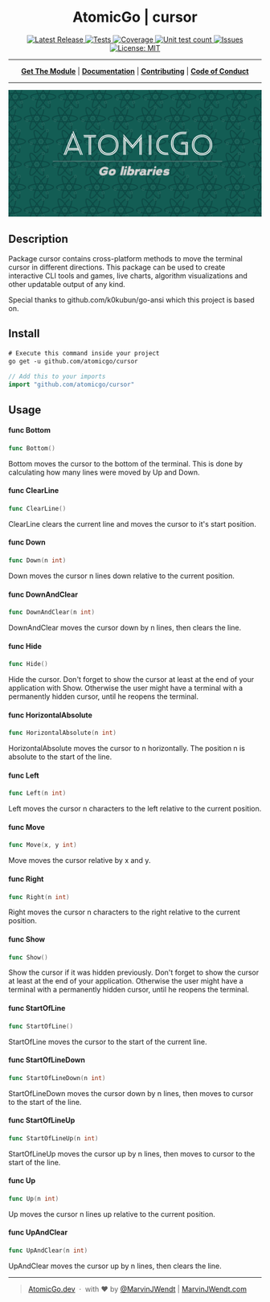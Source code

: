 <h1 align="center">AtomicGo | cursor</h1>

<p align="center">

<a href="https://github.com/atomicgo/cursor/releases">
<img src="https://img.shields.io/github/v/release/atomicgo/cursor?style=flat-square" alt="Latest Release">
</a>

<a href="https://codecov.io/gh/atomicgo/cursor" target="_blank">
<img src="https://img.shields.io/github/workflow/status/atomicgo/cursor/Go?label=tests&style=flat-square" alt="Tests">
</a>

<a href="https://codecov.io/gh/atomicgo/cursor" target="_blank">
<img src="https://img.shields.io/codecov/c/gh/atomicgo/cursor?color=magenta&logo=codecov&style=flat-square" alt="Coverage">
</a>

<a href="https://codecov.io/gh/atomicgo/cursor">
<!-- unittestcount:start --><img src="https://img.shields.io/badge/Unit_Tests-2-magenta?style=flat-square" alt="Unit test count"><!-- unittestcount:end -->
</a>

<a href="https://github.com/atomicgo/cursor/issues">
<img src="https://img.shields.io/github/issues/atomicgo/cursor.svg?style=flat-square" alt="Issues">
</a>

<a href="https://opensource.org/licenses/MIT" target="_blank">
<img src="https://img.shields.io/badge/License-MIT-yellow.svg?style=flat-square" alt="License: MIT">
</a>

</p>

---

<p align="center">
<strong><a href="#install">Get The Module</a></strong>
|
<strong><a href="https://pkg.go.dev/github.com/atomicgo/cursor" target="_blank">Documentation</a></strong>
|
<strong><a href="https://github.com/atomicgo/atomicgo/blob/main/CONTRIBUTING.md" target="_blank">Contributing</a></strong>
|
<strong><a href="https://github.com/atomicgo/atomicgo/blob/main/CODE_OF_CONDUCT.md" target="_blank">Code of Conduct</a></strong>
</p>

---

<p align="center">
  <img src="https://raw.githubusercontent.com/atomicgo/atomicgo/main/assets/header.png" alt="AtomicGo">
</p>

## Description

Package cursor contains cross-platform methods to move the terminal cursor in
different directions. This package can be used to create interactive CLI tools
and games, live charts, algorithm visualizations and other updatable output of
any kind.

Special thanks to github.com/k0kubun/go-ansi which this project is based on.

## Install

```console
# Execute this command inside your project
go get -u github.com/atomicgo/cursor
```

```go
// Add this to your imports
import "github.com/atomicgo/cursor"
```

## Usage

#### func  Bottom

```go
func Bottom()
```
Bottom moves the cursor to the bottom of the terminal. This is done by
calculating how many lines were moved by Up and Down.

#### func  ClearLine

```go
func ClearLine()
```
ClearLine clears the current line and moves the cursor to it's start position.

#### func  Down

```go
func Down(n int)
```
Down moves the cursor n lines down relative to the current position.

#### func  DownAndClear

```go
func DownAndClear(n int)
```
DownAndClear moves the cursor down by n lines, then clears the line.

#### func  Hide

```go
func Hide()
```
Hide the cursor. Don't forget to show the cursor at least at the end of your
application with Show. Otherwise the user might have a terminal with a
permanently hidden cursor, until he reopens the terminal.

#### func  HorizontalAbsolute

```go
func HorizontalAbsolute(n int)
```
HorizontalAbsolute moves the cursor to n horizontally. The position n is
absolute to the start of the line.

#### func  Left

```go
func Left(n int)
```
Left moves the cursor n characters to the left relative to the current position.

#### func  Move

```go
func Move(x, y int)
```
Move moves the cursor relative by x and y.

#### func  Right

```go
func Right(n int)
```
Right moves the cursor n characters to the right relative to the current
position.

#### func  Show

```go
func Show()
```
Show the cursor if it was hidden previously. Don't forget to show the cursor at
least at the end of your application. Otherwise the user might have a terminal
with a permanently hidden cursor, until he reopens the terminal.

#### func  StartOfLine

```go
func StartOfLine()
```
StartOfLine moves the cursor to the start of the current line.

#### func  StartOfLineDown

```go
func StartOfLineDown(n int)
```
StartOfLineDown moves the cursor down by n lines, then moves to cursor to the
start of the line.

#### func  StartOfLineUp

```go
func StartOfLineUp(n int)
```
StartOfLineUp moves the cursor up by n lines, then moves to cursor to the start
of the line.

#### func  Up

```go
func Up(n int)
```
Up moves the cursor n lines up relative to the current position.

#### func  UpAndClear

```go
func UpAndClear(n int)
```
UpAndClear moves the cursor up by n lines, then clears the line.

---

> [AtomicGo.dev](https://atomicgo.dev) &nbsp;&middot;&nbsp;
> with ❤️ by [@MarvinJWendt](https://github.com/MarvinJWendt) |
> [MarvinJWendt.com](https://marvinjwendt.com)
